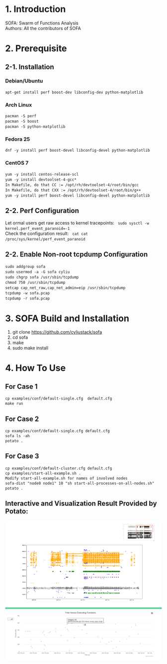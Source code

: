 # 1. Introduction
SOFA: Swarm of Functions Analysis  
Authors: All the contributors of SOFA

# 2. Prerequisite

## 2-1. Installation 
### Debian/Ubuntu
`apt-get install perf boost-dev libconfig-dev python-matplotlib` 
### Arch Linux
`pacman -S perf`  
`pacman -S boost`  
`pacman -S python-matplotlib`  
### Fedora 25
`dnf -y install perf boost-devel libconfig-devel python-matplotlib`
### CentOS 7
`yum -y install centos-release-scl`  
`yum -y install devtoolset-4-gcc*`  
`In Makefile, do that CC := /opt/rh/devtoolset-4/root/bin/gcc`  
`In Makefile, do that CXX := /opt/rh/devtoolset-4/root/bin/g++`  
`yum -y install perf boost-devel libconfig-devel python-matplotlib`  


## 2-2. Perf Configuration
Let ormal users get raw access to kernel tracepoints:  
`sudo sysctl -w kernel.perf_event_paranoid=-1`  
Check the configuration result:   
`cat cat /proc/sys/kernel/perf_event_paranoid`   

## 2-2. Enable Non-root tcpdump Configuration
`sudo addgroup sofa`   
`sudo usermod -a -G sofa cyliu`   
`sudo chgrp sofa /usr/sbin/tcpdump`  
`chmod 750 /usr/sbin/tcpdump`  
`setcap cap_net_raw,cap_net_admin=eip /usr/sbin/tcpdump`  
`tcpdump -w sofa.pcap`  
`tcpdump -r sofa.pcap`  
  

# 3. SOFA Build and Installation 
1. git clone https://github.com/cyliustack/sofa
2. cd sofa 
3. make 
4. sudo make install

# 4. How To Use
## For Case 1
```
cp examples/conf/default-single.cfg  default.cfg
make run
```
## For Case 2
```
cp examples/conf/default-single.cfg default.cfg
sofa ls -ah  
potato .    
```
## For Case 3
```
cp examples/conf/default-cluster.cfg default.cfg
cp examples/start-all-example.sh .
Modify start-all-example.sh for names of involved nodes
sofa-dist "node0 node1" 10 "sh start-all-processes-on-all-nodes.sh" 
potato .    
```

## Interactive and Visualization Result Provided by Potato:  
![Alt text](demo.png)
![Alt text](demo2.png)



